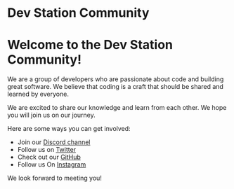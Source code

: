 # Dev Station Community

<h1>Welcome to the Dev Station Community!</h1>

We are a group of developers who are passionate about code and building great software. We believe that coding is a craft that should be shared and learned by everyone.

We are excited to share our knowledge and learn from each other. We hope you will join us on our journey.

Here are some ways you can get involved:

- Join our [ Discord channel ](https://discord.io/devstation)
- Follow us on [ Twitter ](https://twitter.com/devs_station)
- Check out our [ GitHub ](https://github.com/DevStation-space)
- Follow us On [ Instagram ](https://Instagram.com/dev__station)


We look forward to meeting you!
